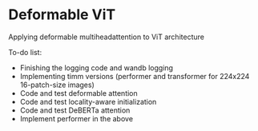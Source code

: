 # Deformable ViT
Applying deformable multiheadattention to ViT architecture


To-do list:

- Finishing the logging code and wandb logging
- Implementing timm versions (performer and transformer for 224x224 16-patch-size images) 
- Code and test deformable attention
- Code and test locality-aware initialization
- Code and test DeBERTa attention
- Implement performer in the above

